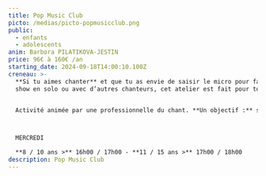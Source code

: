 ```yaml
---
title: Pop Music Club
picto: /medias/picto-popmusicclub.png
public:
  - enfants
  - adolescents
anim: Barbora PILATIKOVA-JESTIN
price: 96€ à 160€ /an
starting_date: 2024-09-18T14:00:10.100Z
creneau: >-
  **Si tu aimes chanter** et que tu as envie de saisir le micro pour faire le
  show en solo ou avec d’autres chanteurs, cet atelier est fait pour toi !


  Activité animée par une professionnelle du chant. **Un objectif :** se faire plaisir en exprimant tout son talent !



  MERCREDI

  **8 / 10 ans >** 16h00 / 17h00 - **11 / 15 ans >** 17h00 / 18h00
description: Pop Music Club
---
```


